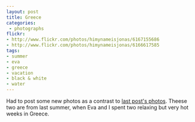 ```yaml
---
layout: post
title: Greece
categories:
 - photographs
flickr:
- http://www.flickr.com/photos/himynameisjonas/6167155686
- http://www.flickr.com/photos/himynameisjonas/6166617585
tags:
- summer
- eva
- greece
- vacation
- black & white
- water
---
```

Had to post some new photos as a contrast to [last post's photos](/2012/01/24/winter). Theese two are from last summer, when Eva and I spent two relaxing but very hot weeks in Greece.